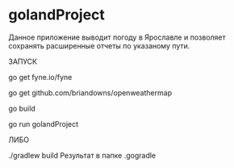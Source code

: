 # golandProject
Данное приложение выводит погоду в Ярославле и позволяет сохранять расширенные отчеты по указаному пути.

ЗАПУСК

go get fyne.io/fyne

go get github.com/briandowns/openweathermap

go build

go run golandProject

ЛИБО

./gradlew build
Результат в папке .gogradle
